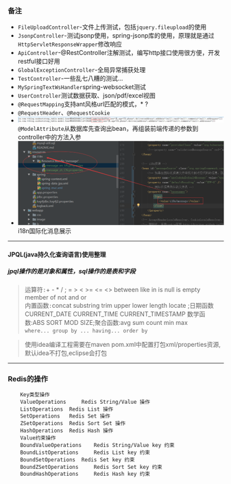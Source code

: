 ### 备注
* `FileUploadController`-文件上传测试，包括`jquery.fileupload`的使用
* `JsonpController`-测试jsonp使用，spring-jsonp库的使用，原理就是通过`HttpServletResponseWrapper`修改响应  
* `ApiController`-@RestController注解测试，编写http接口使用很方便，开发restful接口好用  
* `GlobalExceptionController`-全局异常捕获处理  
* `TestController`-一些乱七八糟的测试...  
* `MySpringTextWsHandler`spring-websocket测试  
* `UserController`测试数据获取、json/pdf/excel视图  
* `@RequestMapping`支持ant风格url匹配的模式，* ?  
* `@RequestHeader`、`@RequestCookie`   
* ![@ModelAttribute](../../../src/main/webapp/image/modelattribute.png)  
`@ModelAttribute`从数据库先查询出bean，再组装前端传递的参数到controller中的方法入参
* ![i18n](../../../src/main/webapp/image/i18.png)
i18n国际化消息展示

---
#### JPQL(java持久化查询语言)使用整理
##### jpql操作的是对象和属性，sql操作的是表和字段
> 运算符`:`+ - *  / ; = > < >= <= <> between like in is null is empty member of not and or  
> 内置函数`:`concat substring trim upper lower length locate ;日期函数CURRENT_DATE CURRENT_TIME CURRENT_TIMESTAMP
数学函数:ABS SORT MOD SIZE;聚合函数:avg sum count min max  
> `where... group by ... having... order by `

> 使用idea编译工程需要在maven pom.xml中配置打包xml/properties资源,默认idea不打包,eclipse会打包
---
### Redis的操作
````html
    Key类型操作
    ValueOperations 	Redis String/Value 操作
    ListOperations 	Redis List 操作
    SetOperations 	Redis Set 操作
    ZSetOperations 	Redis Sort Set 操作
    HashOperations 	Redis Hash 操作
    Value约束操作
    BoundValueOperations 	Redis String/Value key 约束
    BoundListOperations 	Redis List key 约束
    BoundSetOperations 	Redis Set key 约束
    BoundZSetOperations 	Redis Sort Set key 约束
    BoundHashOperations 	Redis Hash key 约束

````
